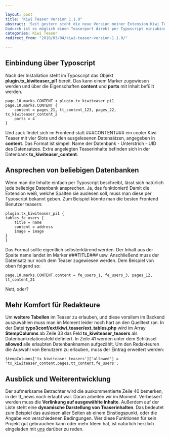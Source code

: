 ```yaml
---

layout: post
title: "Kiwi Teaser Version 1.1.0"
abstract: 'Seit gestern steht die neue Version meiner Extension Kiwi Teaser im [Repository](http://typo3.org/extensions/repository/view/kiwi_teaser/current/ "Kiwi Teaser im TYPO3 Repository") bereit. Neben einem Icon für die Teaser Inhaltselemente ist auch ein kleiner Fehler in den generierten Pfaden zu den Ressourcen behoben. Die wirklich interessante, und diesen Post rechtfertigende Neuerung ist die **komplette Konfigurationsmöglichkeit über Typoscript**.
Dadurch ist es möglich einen Teaserport direkt per Typoscript einzubinden und zum Beispiel einem Marker zuzuweisen. Außerdem kann man mit dieser praktischen Extension **jede beliebige Tabelle** auslesen!'
categories: Kiwi Teaser
redirect_from: "2010/03/04/kiwi-teaser-version-1.1.0/"

---
```


## Einbindung über Typoscript
Nach der Installation steht im Typoscript das Objekt **plugin.tx\_kiwiteaser\_pi1** bereit. Das kann einem Marker zugewiesen werden und über die Eigenschaften **content** und **ports** mit Inhalt befüllt werden.

    page.10.marks.CONTENT < plugin.tx_kiwiteaser_pi1
    page.10.marks.CONTENT {
        content = pages_21, tt_content_123, pages_22, tx_kiwiteaser_content_2
        ports = 4
    }

Und zack findet sich im Frontend statt \#\#\#CONTENT\#\#\# ein cooler Kiwi Teaser mit vier Slots und den ausgelesenen Datensätzen, angegeben in **content**. Das Format ist simpel: Name der Datenbank - Unterstrich - UID des Datensatzes. Extra angelegten Teaserinhalte befinden sich in der Datenbank **tx\_kiwiteaser\_content**.

## Ansprechen von beliebigen Datenbanken
Wenn man die Inhalte einfach per Typoscript beschreibt, lässt sich natürlich jede beliebige Datenbank ansprechen. Ja, das funktioniert! Damit die Extension weiß, welche Spalten sie auslesen soll, muss man diese per Typoscript bekannt geben. Zum Beispiel könnte man die besten Frontend Benutzer teasern:

    plugin.tx_kiwiteaser_pi1 {
    tables.fe_users {
        title = name
        content = address
        image = image
    }
    }

Das Format sollte eigentlich selbsterklärend werden. Der Inhalt aus der Spalte name landet im Marker \#\#\#TITLE\#\#\# usw. Anschließend muss der Datensatz nur noch dem Teaser zugewiesen werden. Dem Beispiel von oben folgend so:

    page.10.marks.CONTENT.content = fe_users_1, fe_users_3, pages_12, tt_content_21

Nett, oder?

## Mehr Komfort für Redakteure
Um **weitere Tabellen** im Teaser zu erlauben, und diese vorallem im Backend auszuwählen muss man im Moment leider noch hart an den Quelltext ran. In der Datei **typo3conf/ext/kiwi\_teaser/ext\_tables.php** wird im Array **$tempColumns** ab Zeile 33 das Feld **tx\_kiwiteaser\_teasers** als Datenbankrelationsfeld definiert. In Zeile 41 werden unter dem Schlüssel **allowed** alle erlaubten Datenbanknamen aufgezählt. Um den Redakteuren die Auswahl von Benutzern zu erlauben, muss der Eintrag erweitert werden:

    $tempColumns['tx_kiwiteaser_teasers']['allowed'] = 'tx_kiwiteaser_content,pages,tt_content,fe_users';

## Ausblick und Weiterentwicklung
Der aufmerksame Betrachter wird die auskommentierte Zeile 40 bemerken, in der tt\_news noch erlaubt war. Daran arbeiten wir im Moment. Verbessert werden muss die **Verlinkung auf ausgewählte Inhalte**.
Außerdem auf der Liste steht eine **dynamische Darstellung von Teaserinhalten**. Das bedeutet zum Beispiel das auslesen aller Seiten ab einem Einstiegspunkt, oder die Angabe von verschiedenen Bedingungen.
Wer diese Funktionen für sein Projekt gut gebrauchen kann oder mehr Ideen hat, ist natürlich herzlich eingeladen mit [uns](http://www.apeunit.com "Webentwicklung aus Berlin") darüber zu reden.
